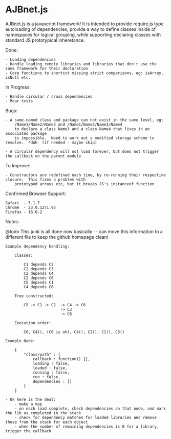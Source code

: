 AJBnet.js
=========

AJBnet.js is a javascript framework!  It is intended to provide require.js type autoloading of dependencies,
provide a way to define classes inside of namespaces for logical grouping, while supporting declaring classes
with standard JS prototypical inheretance.


Done:

	- Loading dependencies
	- Handle loading remote libraries and libraries that don't use the same framework for their declaration
	- Core functions to shortcut missing strict comparisons, eg: isArray, isNull etc.

In Progress:

	- Handle circular / cross dependencies
	- Moar tests

Bugs:

	- A same-named class and package can not exist in the same level, eg:
		/Name1/Name2/Name3 and /Name1/Name2/Name3/Name4
		to declare a class Name3 and a class Name4 that lives in an associated package
		is impossible.  Need to work out a modified storage scheme to resolve.  *doh  (if needed - maybe skip)

	- A circular dependency will not load forever, but does not trigger the callback on the parent module

To Improve:

	- Constructors are redefined each time, by re-running their respective closure.  This fixes a problem with
		prototyped arrays etc, but it breaks JS's instanceof function

Confirmed Browser Support:

	Safari	- 5.1.7
	Chrome	- 23.0.1271.95
	Firefox	- 16.0.2

Notes:

@todo This junk is all done now basically -- can move this information to a different file to keep the github homepage clean)

	Example dependency handling:

		Classes:

			C1 depends C2
			C2 depends C3
			C2 depends C4
			C2 depends C6
			C5 depends C1
			C4 depends C6

		Tree constructed:

			C5 -> C1 -> C2	-> C4 -> C6
							-> C3
							-> C6

		Execution order:

			C6, C4(), (C6 is ok), C4(), C2(), C1(), C5()

	Example Node:

		{
			"class/path" : {
				callback : function() {},
				loading : false,
				loaded : false,
				running : false,
				run : false,
				dependencies : []
			}
		}

	- Ok here is the deal:
		- make a map
		- on each load complete, check dependencies on that node, and mark the lib as completed in the stack
		- check for dependency matches for loaded libraries and remove those from the stack for each object
		- when the number of remaining dependencies is 0 for a library, trigger the callback
